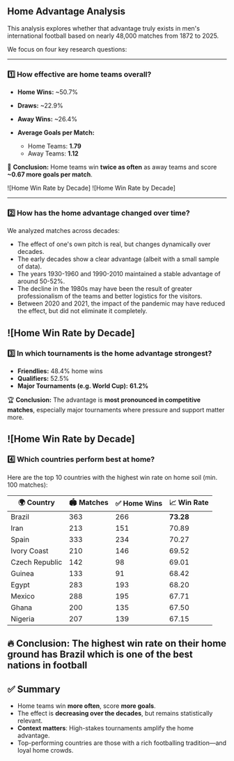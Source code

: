## Home Advantage Analysis

This analysis explores whether that advantage truly exists in men's international football based on nearly 48,000 matches from 1872 to 2025.

We focus on four key research questions:

---

### 1️⃣ How effective are home teams overall?

- **Home Wins:** ~50.7%  
- **Draws:** ~22.9%  
- **Away Wins:** ~26.4%

- **Average Goals per Match:**
  - Home Teams: **1.79**
  - Away Teams: **1.12**

📌 **Conclusion:** Home teams win **twice as often** as away teams and score **~0.67 more goals per match**.

![Home Win Rate by Decade]
![Home Win Rate by Decade]

---

### 2️⃣ How has the home advantage changed over time?

We analyzed matches across decades:

- The effect of one's own pitch is real, but changes dynamically over decades.
- The early decades show a clear advantage (albeit with a small sample of data).
- The years 1930-1960 and 1990-2010 maintained a stable advantage of around 50-52%. 
- The decline in the 1980s may have been the result of greater professionalism of the teams and better logistics for the visitors.
- Between 2020 and 2021, the impact of the pandemic may have reduced the effect, but did not eliminate it completely.

![Home Win Rate by Decade]
---

### 3️⃣ In which tournaments is the home advantage strongest?

- **Friendlies:** 48.4% home wins  
- **Qualifiers:** 52.5%  
- **Major Tournaments (e.g. World Cup):** **61.2%**

🏆 **Conclusion:** The advantage is **most pronounced in competitive matches**, especially major tournaments where pressure and support matter more.

![Home Win Rate by Decade]
---

### 4️⃣ Which countries perform best at home?

Here are the top 10 countries with the highest win rate on home soil (min. 100 matches):

| 🌍 Country   | 🏟️ Matches | ✅ Home Wins | 📈 Win Rate |
|-----------------|------------|--------------|-------------|
|  Brazil	        |     363    |  266  |  **73.28**  |
|  Iran	          |     213    |  151  |  70.89  |
|  Spain	        |     333    |  234	 |  70.27  |
|  Ivory Coast    |     210    |  146	 |  69.52  |
|  Czech Republic |     142    |  98	 |  69.01  |
|  Guinea	        |     133    |  91	 |  68.42  |
|  Egypt          |     283    |  193	 |  68.20  |
|  Mexico         |     288    |  195	 |  67.71  |
|  Ghana	        |     200    |  135	 |  67.50  |
|  Nigeria        |     207    |  139	 |  67.15  |

🔥 **Conclusion:** The highest win rate on their home ground has Brazil which is one of the best nations in football
---

## ✅ Summary

- Home teams win **more often**, score **more goals**.
- The effect is **decreasing over the decades**, but remains statistically relevant.
- **Context matters**: High-stakes tournaments amplify the home advantage.
- Top-performing countries are those with a rich footballing tradition—and loyal home crowds.

